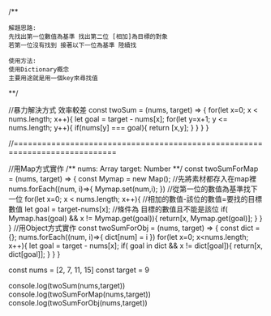 /**

    解題思路:
    先找出第一位數值為基準 找出第二位 [相加]為目標的對象
    若第一位沒有找到 接著以下一位為基準 陸續找

    使用方法:
    使用Dictionary概念 
    主要用途就是用一個key來尋找值

**/

//暴力解決方式 效率較差
const twoSum = (nums, target) => {
for(let x=0; x < nums.length; x++){
    let goal = target - nums[x];
        for(let y=x+1; y <= nums.length; y++){
            if(nums[y] === goal){
                return [x,y];
            }
        }
    }
}

//============================================================================

//用Map方式實作
/**
    nums: Array
    target: Number
**/
const twoSumForMap = (nums, target) => {
    const Mymap = new Map();
    //先將素材都存入在map裡
    nums.forEach((num, i)=>{
        Mymap.set(num,i);
    })
    //從第一位的數值為基準找下一位 
    for(let x=0; x < nums.length; x++){
        //相加的數值-該位的數值=要找的目標數值
        let goal = target-nums[x];
        //條件為 目標的數值且不能是該位
        if( Mymap.has(goal) && x != Mymap.get(goal)){
            return[x, Mymap.get(goal)];
        }
    }
}
//用Object方式實作
const twoSumForObj = (nums, target) => {
    const dict = {};
    nums.forEach((num, i)=>{
        dict[num] = i
    })
    for(let x=0; x<nums.length; x++){
        let goal = target - nums[x];
        if( goal in dict && x != dict[goal]){
            return[x, dict[goal]];
        }
    }
}

const nums = [2, 7, 11, 15]
const target = 9

console.log(twoSum(nums,target))
console.log(twoSumForMap(nums,target))
console.log(twoSumForObj(nums,target))

